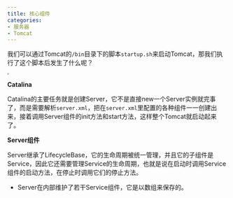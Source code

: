 ```yaml
---
title: 核心组件
categories: 
- 服务器
- Tomcat
---
```


我们可以通过Tomcat的`/bin`目录下的脚本`startup.sh`来启动Tomcat，那我们执行了这个脚本后发生了什么呢？

<img src="https://img-blog.csdnimg.cn/e6f976a917c64eb79c15776ee7172b26.png" style="zoom:25%;" />

**Catalina**

Catalina的主要任务就是创建Server，它不是直接new一个Server实例就完事了，而是需要解析`server.xml`，把在`server.xml`里配置的各种组件一一创建出来，接着调用Server组件的init方法和start方法，这样整个Tomcat就启动起来了。

**Server组件**

Server继承了LifecycleBase，它的生命周期被统一管理，并且它的子组件是Service，因此它还需要管理Service的生命周期，也就是说在启动时调用Service组件的启动方法，在停止时调用它们的停止方法。

* Server在内部维护了若干Service组件，它是以数组来保存的。
